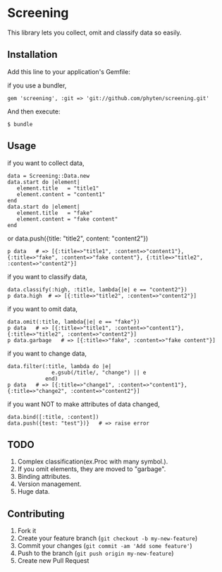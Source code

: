 # Screening

This library lets you collect, omit and classify data so easily.

## Installation

Add this line to your application's Gemfile:

if you use a bundler,

    gem 'screening', :git => 'git://github.com/phyten/screening.git'

And then execute:

    $ bundle

## Usage
if you want to collect data,

    data = Screening::Data.new
    data.start do |element|
       element.title   = "title1"
       element.content = "content1"
    end
    data.start do |element|
       element.title   = "fake"
       element.content = "fake content"
    end
or
    data.push({title: "title2", content: "content2"})
    
    p data   # => [{:title=>"title1", :content=>"content1"}, {:title=>"fake", :content=>"fake content"}, {:title=>"title2", :content=>"content2"}]

if you want to classify data,

    data.classify(:high, :title, lambda{|e| e == "content2"})
    p data.high  # => [{:title=>"title2", :content=>"content2"}]
    
if you want to omit data,

    data.omit(:title, lambda{|e| e == "fake"})
    p data   # => [{:title=>"title1", :content=>"content1"}, {:title=>"title2", :content=>"content2"}]
    p data.garbage   # => [{:title=>"fake", :content=>"fake content"}]

if you want to change data,

    data.filter(:title, lambda do |e|
                  e.gsub(/title/, "change") || e
                end)
    p data   # => [{:title=>"change1", :content=>"content1"}, {:title=>"change2", :content=>"content2"}]
                 
if you want NOT to make attributes of data changed,

    data.bind([:title, :content])
    data.push({test: "test"})}   # => raise error
    
## TODO
1. Complex classification(ex.Proc with many symbol.).
2. If you omit elements, they are moved to "garbage".
3. Binding attributes.
4. Version management.
5. Huge data.
    
## Contributing

1. Fork it
2. Create your feature branch (`git checkout -b my-new-feature`)
3. Commit your changes (`git commit -am 'Add some feature'`)
4. Push to the branch (`git push origin my-new-feature`)
5. Create new Pull Request
